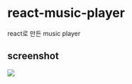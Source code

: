# react-music-player
react로 만든 music player

## screenshot
<img src='https://user-images.githubusercontent.com/5068279/39843860-13b3249a-5428-11e8-931a-8ba7497e38df.png'>